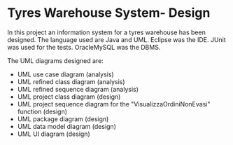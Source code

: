 # Tyres Warehouse System- Design

In this project an information system for a tyres warehouse has been designed.
The language used are Java and UML. Eclipse was the IDE. JUnit was used for the tests. OracleMySQL was the DBMS.

The UML diagrams designed are:

- UML use case diagram (analysis)
- UML refined class diagram (analysis)
- UML refined sequence diagram (analysis)
- UML project class diagram (design)
- UML project sequence diagram for the "VisualizzaOrdiniNonEvasi" function (design)
- UML package diagram (design)
- UML data model diagram (design)
- UML UI diagram (design)
